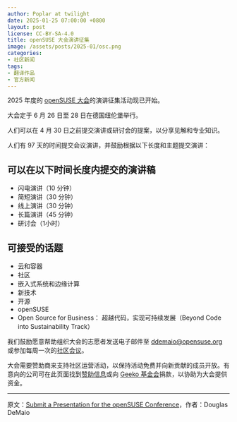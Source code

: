 ```yaml
---
author: Poplar at twilight
date: 2025-01-25 07:00:00 +0800
layout: post
license: CC-BY-SA-4.0
title: openSUSE 大会演讲征集
image: /assets/posts/2025-01/osc.png
categories:
- 社区新闻
tags:
- 翻译作品
- 官方新闻
---
```


2025 年度的 [openSUSE 大会]的演讲征集活动现已开始。

[openSUSE 大会]: https://events.opensuse.org/

大会定于 6 月 26 日至 28 日在德国纽伦堡举行。

人们可以在 4 月 30 日之前提交演讲或研讨会的提案，以分享见解和专业知识。

人们有 97 天的时间提交会议演讲，并鼓励根据以下长度和主题提交演讲：

## 可以在以下时间长度内提交的演讲稿

- 闪电演讲（10 分钟）
- 简短演讲（30 分钟）
- 线上演讲（30 分钟）
- 长篇演讲（45 分钟）
- 研讨会（1小时）

## 可接受的话题

- 云和容器
- 社区
- 嵌入式系统和边缘计算
- 新技术
- 开源
- openSUSE
- Open Source for Business： 超越代码，实现可持续发展（Beyond Code into Sustainability Track）

我们鼓励愿意帮助组织大会的志愿者发送电子邮件至 [ddemaio@opensuse.org](mailto:ddemaio@opensuse.org) 或参加每周一次的[社区会议]。

[社区会议]: https://calendar.opensuse.org/

大会需要赞助商来支持社区运营活动，以保持活动免费并向新贡献的成员开放。有意向的公司可在此页面找到[赞助信息]或向 [Geeko 基金会]捐款，以协助为大会提供资金。

[赞助信息]: https://en.opensuse.org/images/9/94/OSC25prospectus.pdf
[Geeko 基金会]: https://geekos.org/sponsorship/

----

原文：[Submit a Presentation for the openSUSE Conference](https://news.opensuse.org/2025/01/23/submit-a-presentation-for-osc/)，作者：Douglas DeMaio